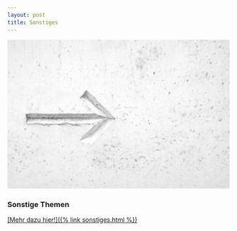 ```yaml
---
layout: post
title: Sonstiges
---
```



![My helpful screenshot](/public/pictures/sonstiges.jpg)
### Sonstige Themen

<ins>[Mehr dazu hier!]({% link sonstiges.html %})</ins>
